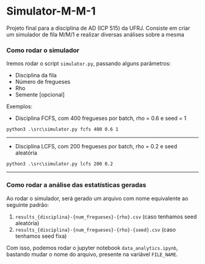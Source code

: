# Simulator-M-M-1
Projeto final para a disciplina de AD (ICP 515) da UFRJ. Consiste em criar um simulador de fila M/M/1 e realizar diversas análises sobre a mesma

### Como rodar o simulador

Iremos rodar o script `simulator.py`, passando alguns parâmetros:

- Disciplina da fila
- Número de fregueses
- Rho
- Semente [opcional]

Exemplos:

- Disciplina FCFS, com 400 fregueses por batch, rho = 0.6 e seed = 1

```
python3 .\src\simulator.py fcfs 400 0.6 1
```

---

- Disciplina LCFS, com 200 fregueses por batch, rho = 0.2 e seed aleatória

```
python3 .\src\simulator.py lcfs 200 0.2
```

---

### Como rodar a análise das estatísticas geradas

Ao rodar o simulador, será gerado um arquivo com nome equivalente ao seguinte padrão:

1. `results_{disciplina}-{num_fregueses}-{rho}.csv` (caso tenhamos seed aleatória)
2. `results_{disciplina}-{num_fregueses}-{rho}-{seed}.csv` (caso tenhamos seed fixa)

Com isso, podemos rodar o jupyter notebook `data_analytics.ipynb`, bastando mudar o nome do arquivo, presente na variável `FILE_NAME`.
